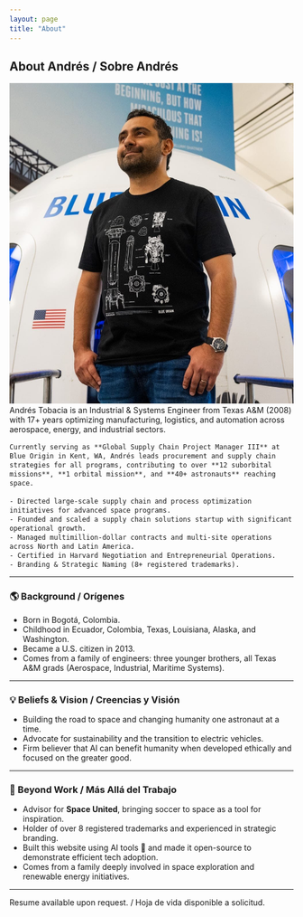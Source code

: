 ```yaml
---
layout: page
title: "About"
---
```


## About Andrés / Sobre Andrés

<div class="flex flex-col md:flex-row items-center md:items-start gap-6 mt-4 px-2">
  <!-- Root-relative path so image loads correctly -->
  <img src="/Andres%20Tobacia%20Blue%20Origin.jpg" alt="Andrés Tobacia" class="w-40 sm:w-56 md:w-64 rounded-lg shadow-lg mx-auto md:mx-0">

  <div class="text-center md:text-left">
    Andrés Tobacia is an Industrial & Systems Engineer from Texas A&M (2008) with 17+ years optimizing manufacturing, logistics, and automation across aerospace, energy, and industrial sectors.  

    Currently serving as **Global Supply Chain Project Manager III** at Blue Origin in Kent, WA, Andrés leads procurement and supply chain strategies for all programs, contributing to over **12 suborbital missions**, **1 orbital mission**, and **40+ astronauts** reaching space.  

    - Directed large-scale supply chain and process optimization initiatives for advanced space programs.  
    - Founded and scaled a supply chain solutions startup with significant operational growth.  
    - Managed multimillion-dollar contracts and multi-site operations across North and Latin America.  
    - Certified in Harvard Negotiation and Entrepreneurial Operations.  
    - Branding & Strategic Naming (8+ registered trademarks).  
  </div>
</div>

---

### 🌎 Background / Orígenes

- Born in Bogotá, Colombia.  
- Childhood in Ecuador, Colombia, Texas, Louisiana, Alaska, and Washington.  
- Became a U.S. citizen in 2013.  
- Comes from a family of engineers: three younger brothers, all Texas A&M grads (Aerospace, Industrial, Maritime Systems).  

---

### 💡 Beliefs & Vision / Creencias y Visión

- Building the road to space and changing humanity one astronaut at a time.  
- Advocate for sustainability and the transition to electric vehicles.  
- Firm believer that AI can benefit humanity when developed ethically and focused on the greater good.  

---

### 🌟 Beyond Work / Más Allá del Trabajo

- Advisor for **Space United**, bringing soccer to space as a tool for inspiration.  
- Holder of over 8 registered trademarks and experienced in strategic branding.  
- Built this website using AI tools 🤖 and made it open-source to demonstrate efficient tech adoption.  
- Comes from a family deeply involved in space exploration and renewable energy initiatives.  

---

<p class="text-sm mt-4 italic text-gray-400">Resume available upon request. / Hoja de vida disponible a solicitud.</p>


